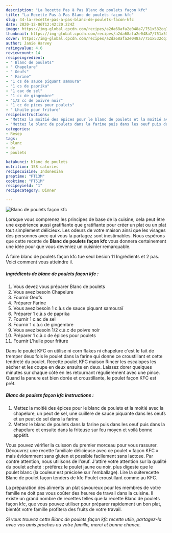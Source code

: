 ```yaml
---
description: "La Recette Pas à Pas Blanc de poulets façon kfc"
title: "La Recette Pas à Pas Blanc de poulets façon kfc"
slug: 44-la-recette-pas-a-pas-blanc-de-poulets-facon-kfc
date: 2020-12-06T12:42:20.224Z
image: https://img-global.cpcdn.com/recipes/a2da68afa2e048a7/751x532cq70/blanc-de-poulets-facon-kfc-photo-principale-de-la-recette.jpg
thumbnail: https://img-global.cpcdn.com/recipes/a2da68afa2e048a7/751x532cq70/blanc-de-poulets-facon-kfc-photo-principale-de-la-recette.jpg
cover: https://img-global.cpcdn.com/recipes/a2da68afa2e048a7/751x532cq70/blanc-de-poulets-facon-kfc-photo-principale-de-la-recette.jpg
author: Janie Harvey
ratingvalue: 4.6
reviewcount: 14
recipeingredient:
- " Blanc de poulets"
- " Chapelure"
- " Oeufs"
- " Farine"
- "1 cs de sauce piquant samoura"
- "1 cs de paprika"
- "1 cac de sel"
- "1 cc de gingembre"
- "1/2 cc de poivre noir"
- "1 cc de pices pour poulets"
- " Lhuile pour friture"
recipeinstructions:
- "Mettez la moitié des épices pour le blanc de poulets et la moitié avec la chapelure, un peut de sel, une cuillère de sauce piquante dans les oeufs et un peut de sel dans la farine"
- "Mettez le blanc de poulets dans la farine puis dans les oeuf puis dans la chapelure et ensuite dans la friteuse sur feu moyen et voilà bonne appétit."
categories:
- Resep
tags:
- blanc
- de
- poulets

katakunci: blanc de poulets 
nutrition: 158 calories
recipecuisine: Indonesian
preptime: "PT13M"
cooktime: "PT51M"
recipeyield: "1"
recipecategory: Dinner

---
```



![Blanc de poulets façon kfc](https://img-global.cpcdn.com/recipes/a2da68afa2e048a7/751x532cq70/blanc-de-poulets-facon-kfc-photo-principale-de-la-recette.jpg)

Lorsque vous comprenez les principes de base de la cuisine, cela peut être une expérience aussi gratifiante que gratifiante pour créer un plat ou un plat tout simplement délicieux. Les odeurs de votre maison ainsi que les visages des personnes avec qui vous la partagez sont inestimables. Nous espérons que cette recette de <strong> Blanc de poulets façon kfc </strong> vous donnera certainement une idée pour que vous deveniez un cuisinier remarquable.

<!--inarticleads1-->

À faire blanc de poulets façon kfc tue seul besion 11 Ingrédients et 2 pas. Voici comment vous atteindre il.

##### Ingrédients de blanc de poulets façon kfc :

1. Vous devez vous préparer  Blanc de poulets
1. Vous avez besoin  Chapelure
1. Fournir  Oeufs
1. Préparer  Farine
1. Vous avez besoin 1 c.à.s de sauce piquant samouraï
1. Préparer 1 c.à.s de paprika
1. Fournir 1 c.ac de sel
1. Fournir 1 c.à.c de gingembre
1. Vous avez besoin 1/2 c.à.c de poivre noir
1. Préparer 1 c.à.c de épices pour poulets
1. Fournir  L&#39;huile pour friture


Dans le poulet KFC on utilise ni corn flakes ni chapelure c&#39;est le fait de tremper deux fois le poulet dans la farine qui donne ce croustillant et cette tendreté du poulet. Recette poulet KFC maison Rincer les escalopes les sécher et les coupe en deux ensuite en deux. Laissez dorer quelques minutes sur chaque côté en les retournant régulièrement avec une pince. Quand la panure est bien dorée et croustillante, le poulet façon KFC est prêt. 

<!--inarticleads2-->

##### Blanc de poulets façon kfc instructions :

1. Mettez la moitié des épices pour le blanc de poulets et la moitié avec la chapelure, un peut de sel, une cuillère de sauce piquante dans les oeufs et un peut de sel dans la farine
1. Mettez le blanc de poulets dans la farine puis dans les oeuf puis dans la chapelure et ensuite dans la friteuse sur feu moyen et voilà bonne appétit.


Vous pouvez vérifier la cuisson du premier morceau pour vous rassurer. Découvrez une recette familiale délicieuse avec ce poulet « façon KFC » mais évidemment sans gluten et possible facilement sans lactose. Par contre attention, nous utilisons de l&#39;œuf. J&#39;attire votre attention sur la qualité du poulet acheté : préférez le poulet jaune ou noir, plus digeste que le poulet blanc (la couleur est précisée sur l&#39;emballage). Lire la suiterecette Blanc de poulet façon tenders de kfc Poulet croustillant comme au KFC. 

<!--inarticleads1-->

<p>
La préparation des aliments un plat savoureux pour les membres de votre famille ne doit pas vous coûter des heures de travail dans la cuisine. Il existe un grand nombre de recettes telles que la recette Blanc de poulets façon kfc, que vous pouvez utiliser pour préparer rapidement un bon plat, bientôt votre famille profitera des fruits de votre travail.
</p>

<p>
<i>Si vous trouvez cette Blanc de poulets façon kfc recette utile, partagez-la avec vos amis proches ou votre famille, merci et bonne chance.</i>
</p>
